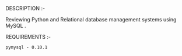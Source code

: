DESCRIPTION :-

Reviewing Python and Relational database management systems using MySQL .

REQUIREMENTS :- 

```
pymysql - 0.10.1
```